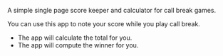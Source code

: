 A simple single page score keeper and calculator for call break games.


You can use this app to note your score while you play call break. 

- The app will calculate the total for you.
- The app will compute the winner for you.
